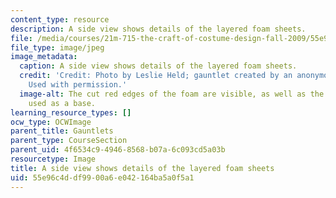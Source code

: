 ```yaml
---
content_type: resource
description: A side view shows details of the layered foam sheets.
file: /media/courses/21m-715-the-craft-of-costume-design-fall-2009/55e96c4ddf9900a6e042164ba5a0f5a1_IMG_1061.jpg
file_type: image/jpeg
image_metadata:
  caption: A side view shows details of the layered foam sheets.
  credit: 'Credit: Photo by Leslie Held; gauntlet created by an anonymous MIT student.
    Used with permission.'
  image-alt: The cut red edges of the foam are visible, as well as the black glove
    used as a base.
learning_resource_types: []
ocw_type: OCWImage
parent_title: Gauntlets
parent_type: CourseSection
parent_uid: 4f6534c9-4946-8568-b07a-6c093cd5a03b
resourcetype: Image
title: A side view shows details of the layered foam sheets
uid: 55e96c4d-df99-00a6-e042-164ba5a0f5a1
---
```

